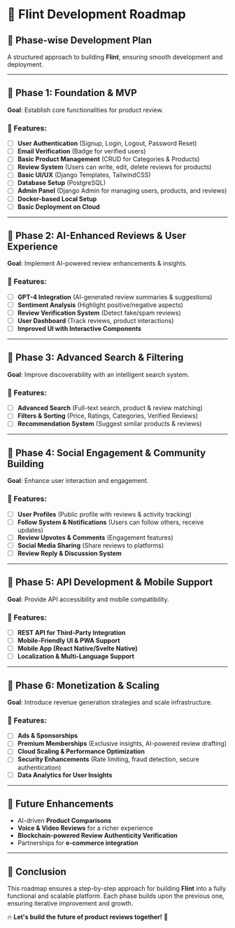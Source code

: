 # 🚀 Flint Development Roadmap

## 📅 Phase-wise Development Plan

A structured approach to building **Flint**, ensuring smooth development and deployment.

---

## 📌 Phase 1: **Foundation & MVP**

**Goal**: Establish core functionalities for product review.

### 🔹 Features:

-   [ ] **User Authentication** (Signup, Login, Logout, Password Reset)
-   [ ] **Email Verification** (Badge for verified users)
-   [ ] **Basic Product Management** (CRUD for Categories & Products)
-   [ ] **Review System** (Users can write, edit, delete reviews for products)
-   [ ] **Basic UI/UX** (Django Templates, TailwindCSS)
-   [ ] **Database Setup** (PostgreSQL)
-   [ ] **Admin Panel** (Django Admin for managing users, products, and reviews)
-   [ ] **Docker-based Local Setup**
-   [ ] **Basic Deployment on Cloud**

---

## 📌 Phase 2: **AI-Enhanced Reviews & User Experience**

**Goal**: Implement AI-powered review enhancements & insights.

### 🔹 Features:

-   [ ] **GPT-4 Integration** (AI-generated review summaries & suggestions)
-   [ ] **Sentiment Analysis** (Highlight positive/negative aspects)
-   [ ] **Review Verification System** (Detect fake/spam reviews)
-   [ ] **User Dashboard** (Track reviews, product interactions)
-   [ ] **Improved UI with Interactive Components**

---

## 📌 Phase 3: **Advanced Search & Filtering**

**Goal**: Improve discoverability with an intelligent search system.

### 🔹 Features:

-   [ ] **Advanced Search** (Full-text search, product & review matching)
-   [ ] **Filters & Sorting** (Price, Ratings, Categories, Verified Reviews)
-   [ ] **Recommendation System** (Suggest similar products & reviews)

---

## 📌 Phase 4: **Social Engagement & Community Building**

**Goal**: Enhance user interaction and engagement.

### 🔹 Features:

-   [ ] **User Profiles** (Public profile with reviews & activity tracking)
-   [ ] **Follow System & Notifications** (Users can follow others, receive updates)
-   [ ] **Review Upvotes & Comments** (Engagement features)
-   [ ] **Social Media Sharing** (Share reviews to platforms)
-   [ ] **Review Reply & Discussion System**

---

## 📌 Phase 5: **API Development & Mobile Support**

**Goal**: Provide API accessibility and mobile compatibility.

### 🔹 Features:

-   [ ] **REST API for Third-Party Integration**
-   [ ] **Mobile-Friendly UI & PWA Support**
-   [ ] **Mobile App (React Native/Svelte Native)**
-   [ ] **Localization & Multi-Language Support**

---

## 📌 Phase 6: **Monetization & Scaling**

**Goal**: Introduce revenue generation strategies and scale infrastructure.

### 🔹 Features:

-   [ ] **Ads & Sponsorships**
-   [ ] **Premium Memberships** (Exclusive insights, AI-powered review drafting)
-   [ ] **Cloud Scaling & Performance Optimization**
-   [ ] **Security Enhancements** (Rate limiting, fraud detection, secure authentication)
-   [ ] **Data Analytics for User Insights**

---

## 🎯 Future Enhancements

-   AI-driven **Product Comparisons**
-   **Voice & Video Reviews** for a richer experience
-   **Blockchain-powered Review Authenticity Verification**
-   Partnerships for **e-commerce integration**

---

## 🏁 Conclusion

This roadmap ensures a step-by-step approach for building **Flint** into a fully functional and scalable platform. Each phase builds upon the previous one, ensuring iterative improvement and growth.

🔥 **Let's build the future of product reviews together!** 🚀
